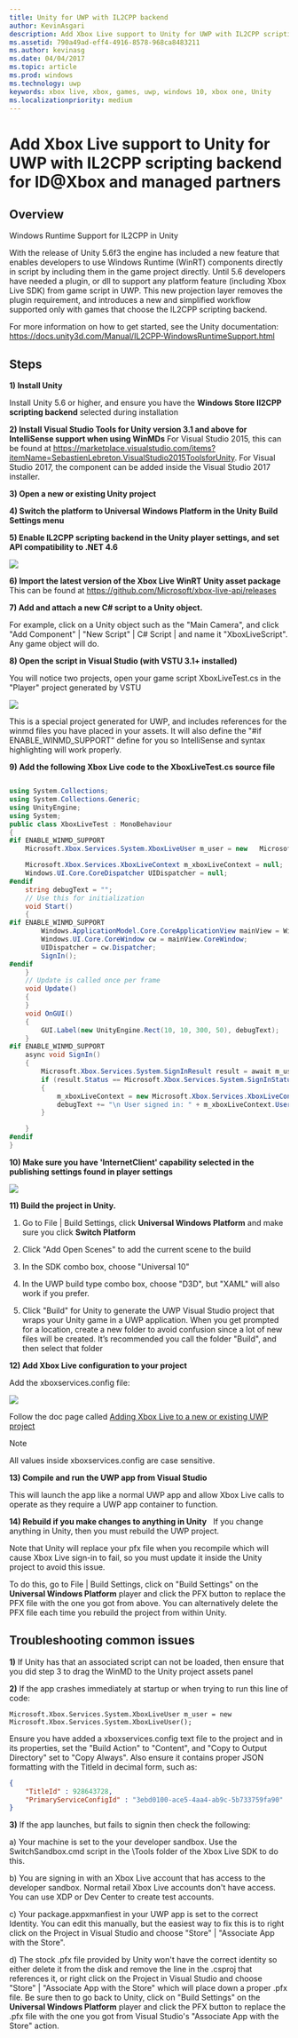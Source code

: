 ```yaml
---
title: Unity for UWP with IL2CPP backend
author: KevinAsgari
description: Add Xbox Live support to Unity for UWP with IL2CPP scripting backend for ID@Xbox and managed partners
ms.assetid: 790a49ad-eff4-4916-8578-968ca8483211
ms.author: kevinasg
ms.date: 04/04/2017
ms.topic: article
ms.prod: windows
ms.technology: uwp
keywords: xbox live, xbox, games, uwp, windows 10, xbox one, Unity
ms.localizationpriority: medium
---
```


# Add Xbox Live support to Unity for UWP with IL2CPP scripting backend for ID@Xbox and managed partners

## Overview

Windows Runtime Support for IL2CPP in Unity

With the release of Unity 5.6f3 the engine has included a new feature that enables developers to use Windows Runtime (WinRT) components directly in script by including them in the game project directly. Until 5.6 developers have needed a plugin, or dll to support any platform feature (including Xbox Live SDK) from game script in UWP. This new projection layer removes the plugin requirement, and introduces a new and simplified workflow supported only with games that choose the IL2CPP scripting backend.

For more information on how to get started, see the Unity documentation: https://docs.unity3d.com/Manual/IL2CPP-WindowsRuntimeSupport.html

## Steps

**1) Install Unity**

Install Unity 5.6 or higher, and ensure you have the **Windows Store Il2CPP scripting backend** selected during installation

**2) Install Visual Studio Tools for Unity version 3.1 and above for IntelliSense support when using WinMDs**
For Visual Studio 2015, this can be found at https://marketplace.visualstudio.com/items?itemName=SebastienLebreton.VisualStudio2015ToolsforUnity.  For Visual Studio 2017, the component can be added inside the Visual Studio 2017 installer.

**3) Open a new or existing Unity project**

**4) Switch the platform to Universal Windows Platform in the Unity Build Settings menu**

**5) Enable IL2CPP scripting backend in the Unity player settings, and set API compatibility to .NET 4.6**

![](../images/unity/unity-il2cpp-1.png)

**6) Import the latest version of the Xbox Live WinRT Unity asset package**
This can be found at https://github.com/Microsoft/xbox-live-api/releases

**7) Add and attach a new C\# script to a Unity object.**

For example, click on a Unity object such as the "Main Camera", and click "Add Component" \| "New Script" \| C\# Script \| and name it "XboxLiveScript". Any game object will do.

**8) Open the script in Visual Studio (with VSTU 3.1+ installed)**

You will notice two projects, open your game script XboxLiveTest.cs in the "Player" project generated by VSTU

![](../images/unity/unity-il2cpp-2.png)

This is a special project generated for UWP, and includes references for the winmd files you have placed in your assets.
It will also define the "#if ENABLE_WINMD_SUPPORT" define for you so IntelliSense and syntax highlighting will work properly.

**9) Add the following Xbox Live code to the XboxLiveTest.cs source file**

```csharp

using System.Collections;
using System.Collections.Generic;
using UnityEngine;
using System;
public class XboxLiveTest : MonoBehaviour
{
#if ENABLE_WINMD_SUPPORT
    Microsoft.Xbox.Services.System.XboxLiveUser m_user = new   Microsoft.Xbox.Services.System.XboxLiveUser();

    Microsoft.Xbox.Services.XboxLiveContext m_xboxLiveContext = null;
    Windows.UI.Core.CoreDispatcher UIDispatcher = null;
#endif
    string debugText = "";
    // Use this for initialization
    void Start()
    {
#if ENABLE_WINMD_SUPPORT
        Windows.ApplicationModel.Core.CoreApplicationView mainView = Windows.ApplicationModel.Core.CoreApplication.MainView;
        Windows.UI.Core.CoreWindow cw = mainView.CoreWindow;
        UIDispatcher = cw.Dispatcher;
        SignIn();
#endif
    }
    // Update is called once per frame
    void Update()
    {
    }
    void OnGUI()
    {
        GUI.Label(new UnityEngine.Rect(10, 10, 300, 50), debugText);
    }
#if ENABLE_WINMD_SUPPORT
    async void SignIn()
    {
        Microsoft.Xbox.Services.System.SignInResult result = await m_user.SignInAsync(UIDispatcher);
        if (result.Status == Microsoft.Xbox.Services.System.SignInStatus.Success)
        {
            m_xboxLiveContext = new Microsoft.Xbox.Services.XboxLiveContext(m_user);
            debugText += "\n User signed in: " + m_xboxLiveContext.User.Gamertag;
        }

    }
#endif
}

```

**10)	Make sure you have 'InternetClient' capability selected in the publishing settings found in player settings**

![](../images/unity/unity-il2cpp-3.png)

**11) Build the project in Unity.**

1.  Go to File \| Build Settings, click **Universal Windows Platform** and make sure you click **Switch Platform**

2.  Click "Add Open Scenes" to add the current scene to the build

3.  In the SDK combo box, choose "Universal 10"

4.  In the UWP build type combo box, choose "D3D", but "XAML" will also work if you prefer.

5.  Click "Build" for Unity to generate the UWP Visual Studio project that wraps your Unity game in a UWP application. When you get prompted for a location, create a new folder to avoid confusion since a lot of new files will be created. It’s recommended you call the folder "Build", and then select that folder

**12) Add Xbox Live configuration to your project**

Add the xboxservices.config file:

![](../images/unity/unity-il2cpp-4.png)

Follow the doc page called [Adding Xbox Live to a new or existing UWP project](get-started-with-visual-studio-and-uwp.md)

> [!NOTE]
> All values inside xboxservices.config are case sensitive.

**13) Compile and run the UWP app from Visual Studio**

This will launch the app like a normal UWP app and allow Xbox Live calls to operate as they require a UWP app container to function.

**14) Rebuild if you make changes to anything in Unity**
  
If you change anything in Unity, then you must rebuild the UWP project.

Note that Unity will replace your pfx file when you recompile which will cause Xbox Live sign-in to fail, so you must update it inside the Unity project to avoid this issue.

To do this, go to File \| Build Settings, click on "Build Settings" on the **Universal Windows Platform** player and click the PFX button to replace the PFX file with the one you got from above. You can alternatively delete the PFX file each time you rebuild the project from within Unity.

## Troubleshooting common issues

**1)**
If Unity has that an associated script can not be loaded, then ensure that you did step 3 to drag the WinMD to the Unity project assets panel

**2)**
If the app crashes immediately at startup or when trying to run this line of code:

    Microsoft.Xbox.Services.System.XboxLiveUser m_user = new Microsoft.Xbox.Services.System.XboxLiveUser();

Ensure you have added a xboxservices.config text file to the project and in its properties, set the "Build Action" to "Content", and "Copy to Output Directory" set to "Copy Always".
Also ensure it contains proper JSON formatting with the TitleId in decimal form, such as:

```json
{
    "TitleId" : 928643728,
    "PrimaryServiceConfigId" : "3ebd0100-ace5-4aa4-ab9c-5b733759fa90"
}
```

**3)**
If the app launches, but fails to signin then check the following:

a) Your machine is set to the your developer sandbox.  Use the SwitchSandbox.cmd script in the \Tools folder of the Xbox Live SDK to do this.

b) You are signing in with an Xbox Live account that has access to the developer sandbox.  Normal retail Xbox Live accounts don't have access.  You can use XDP or Dev Center to create test accounts.

c) Your package.appxmanfiest in your UWP app is set to the correct Identity.  You can edit this manually, but the easiest way to fix this is to right click on the Project in Visual Studio and choose "Store" \| "Associate App with the Store".

d) The stock .pfx file provided by Unity won't have the correct identity so either delete it from the disk and remove the line in the .csproj that references it, or right click on the Project in Visual Studio and choose "Store" \| "Associate App with the Store" which will place down a proper .pfx file.  Be sure then to go back to Unity, click on "Build Settings" on the **Universal Windows Platform** player and click the PFX button to replace the .pfx file with the one you got from Visual Studio's "Associate App with the Store" action.
